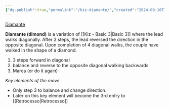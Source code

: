 ```yaml
---
{"dg-publish":true,"permalink":"/kiz-diamante/","created":"2024-09-16T14:47:26.825-04:00","updated":"2024-09-16T16:35:36.241-04:00"}
---
```



[Diamante](https://youtu.be/gQFzVeXrZfg?si=WSDv4ewGfgyCSnwA&t=1579)

**Diamante (dimond)** is a variation of [[Kiz - Basic 3\|Basic 3]] where the lead walks diagonally. After 3 steps, the lead reversed the direction in the opposite diagonal. Upon completion of 4 diagonal walks, the couple have walked in the shape of a diamond.

1. 3 steps forward in diagonal
2. balance and reverse to the opposite diagonal walking backwards
3. Marca (or do it again)

*Key elements of the move*
- Only step 3 to balance and change direction.
- Later on this key element will become the 3rd entry to [[Retrocesso\|Retrocesso]]
